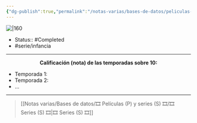 ```yaml
---
{"dg-publish":true,"permalink":"/notas-varias/bases-de-datos/peliculas-p-y-series-s/s-johnny-test/"}
---
```



![|160](https://m.media-amazon.com/images/M/MV5BYzc3OGZjYWQtZGFkMy00YTNlLWE5NDYtMTRkNTNjODc2MjllXkEyXkFqcGdeQXVyNjExODE1MDc@._V1_SX300.jpg)

- Status:: #Completed 
- #serie/infancia 

---

**<center>Calificación (nota) de las temporadas sobre 10:</center>**

- Temporada 1: 
- Temporada 2: 
- ...

---

> [[Notas varias/Bases de datos/🎞️ Películas (P) y series (S) 🎞️/🎞️ Series (S) 🎞️\|🎞️ Series (S) 🎞️]]